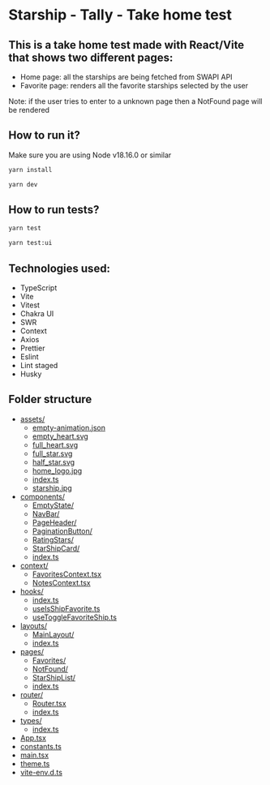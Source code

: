 # Starship - Tally - Take home test

## This is a take home test made with React/Vite that shows two different pages:

- Home page: all the starships are being fetched from SWAPI API
- Favorite page: renders all the favorite starships selected by the user

Note: if the user tries to enter to a unknown page then a NotFound page will be rendered

## How to run it?

Make sure you are using Node v18.16.0 or similar

```bash
yarn install
```

```bash
yarn dev
```

## How to run tests?

```bash
yarn test
```

```bash
yarn test:ui
```

## Technologies used:

- TypeScript
- Vite
- Vitest
- Chakra UI
- SWR
- Context
- Axios
- Prettier
- Eslint
- Lint staged
- Husky

## Folder structure

- [assets/](./src/assets)
  - [empty-animation.json](./src/assets/empty-animation.json)
  - [empty_heart.svg](./src/assets/empty_heart.svg)
  - [full_heart.svg](./src/assets/full_heart.svg)
  - [full_star.svg](./src/assets/full_star.svg)
  - [half_star.svg](./src/assets/half_star.svg)
  - [home_logo.jpg](./src/assets/home_logo.jpg)
  - [index.ts](./src/assets/index.ts)
  - [starship.jpg](./src/assets/starship.jpg)
- [components/](./src/components)
  - [EmptyState/](./src/components/EmptyState)
  - [NavBar/](./src/components/NavBar)
  - [PageHeader/](./src/components/PageHeader)
  - [PaginationButton/](./src/components/PaginationButton)
  - [RatingStars/](./src/components/RatingStars)
  - [StarShipCard/](./src/components/StarShipCard)
  - [index.ts](./src/components/index.ts)
- [context/](./src/context)
  - [FavoritesContext.tsx](./src/context/FavoritesContext.tsx)
  - [NotesContext.tsx](./src/context/NotesContext.tsx)
- [hooks/](./src/hooks)
  - [index.ts](./src/hooks/index.ts)
  - [useIsShipFavorite.ts](./src/hooks/useIsShipFavorite.ts)
  - [useToggleFavoriteShip.ts](./src/hooks/useToggleFavoriteShip.ts)
- [layouts/](./src/layouts)
  - [MainLayout/](./src/layouts/MainLayout)
  - [index.ts](./src/layouts/index.ts)
- [pages/](./src/pages)
  - [Favorites/](./src/pages/Favorites)
  - [NotFound/](./src/pages/NotFound)
  - [StarShipList/](./src/pages/StarShipList)
  - [index.ts](./src/pages/index.ts)
- [router/](./src/router)
  - [Router.tsx](./src/router/Router.tsx)
  - [index.ts](./src/router/index.ts)
- [types/](./src/types)
  - [index.ts](./src/types/index.ts)
- [App.tsx](./src/App.tsx)
- [constants.ts](./src/constants.ts)
- [main.tsx](./src/main.tsx)
- [theme.ts](./src/theme.ts)
- [vite-env.d.ts](./src/vite-env.d.ts)
